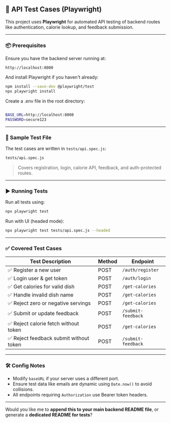 
## 🧪 API Test Cases (Playwright)

This project uses **Playwright** for automated API testing of backend routes like authentication, calorie lookup, and feedback submission.

---

### 📦 Prerequisites

Ensure you have the backend server running at:

```
http://localhost:8000
```

And install Playwright if you haven't already:

```bash
npm install --save-dev @playwright/test
npx playwright install
```

Create a .env file in the root directory:


```bash

BASE_URL=http://localhost:8000
PASSWORD=secure123

```
---

### 🧾 Sample Test File

The test cases are written in `tests/api.spec.js`:

```bash
tests/api.spec.js
```

> Covers registration, login, calorie API, feedback, and auth-protected routes.

---

### ▶️ Running Tests

Run all tests using:

```bash
npx playwright test
```

Run with UI (headed mode):

```bash
npx playwright test tests/api.spec.js --headed
```

---

### ✅ Covered Test Cases

| Test Description                       | Method | Endpoint           |
| -------------------------------------- | ------ | ------------------ |
| ✅ Register a new user                  | POST   | `/auth/register`   |
| ✅ Login user & get token               | POST   | `/auth/login`      |
| ✅ Get calories for valid dish          | POST   | `/get-calories`    |
| ✅ Handle invalid dish name             | POST   | `/get-calories`    |
| ✅ Reject zero or negative servings     | POST   | `/get-calories`    |
| ✅ Submit or update feedback            | POST   | `/submit-feedback` |
| ✅ Reject calorie fetch without token   | POST   | `/get-calories`    |
| ✅ Reject feedback submit without token | POST   | `/submit-feedback` |

---

### 🛠️ Config Notes

* Modify `baseURL` if your server uses a different port.
* Ensure test data like emails are dynamic using `Date.now()` to avoid collisions.
* All endpoints requiring `Authorization` use Bearer token headers.

---

Would you like me to **append this to your main backend README file**, or generate a **dedicated README for tests**?
